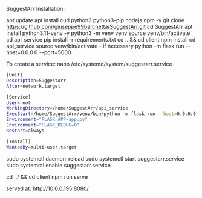 SuggestArr Installation:

apt update
apt install curl python3 python3-pip nodejs npm -y
git clone https://github.com/giuseppe99barchetta/SuggestArr.git
cd SuggestArr
apt install python3.11-venv -y
python3 -m venv venv
source venv/bin/activate
cd api_service
pip install -r requirements.txt
cd .. && cd client
npm install
cd api_service
source venv/bin/activate - if necessary
python -m flask run --host=0.0.0.0 --port=5000


To create a service:
nano /etc/systemd/system/suggestarr.service

```bash
[Unit]
Description=SuggestArr
After=network.target

[Service]
User=root
WorkingDirectory=/home/SuggestArr/api_service   
ExecStart=/home/SuggestArr/venv/bin/python -m flask run --host=0.0.0.0 --port=5000
Environment="FLASK_APP=app.py"
Environment="FLASK_DEBUG=0"
Restart=always

[Install]
WantedBy=multi-user.target

```

sudo systemctl daemon-reload
sudo systemctl start suggestarr.service
sudo systemctl enable suggestarr.service

cd ../ && cd client
npm run serve

served at: http://10.0.0.195:8080/